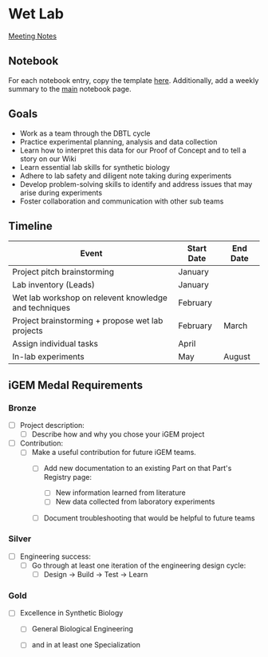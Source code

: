 # Wet Lab

[Meeting Notes](https://drive.google.com/drive/folders/1E_gh956eETLY7uBk27NX-Mp3P9KKm9QV?usp=sharing)

## Notebook
For each notebook entry, copy the template [here](https://github.com/UBC-iGEM/internal-wiki-2023-24/blob/main/src/wet-lab/notebook/month.md). Additionally, add a weekly summary to the [main](notebook/index.md) notebook page.
## Goals
- Work as a team through the DBTL cycle 
- Practice experimental planning, analysis and data collection 
- Learn how to interpret this data for our Proof of Concept and to tell a story on our Wiki 
- Learn essential lab skills for synthetic biology 
- Adhere to lab safety and diligent note taking during experiments 
- Develop problem-solving skills to identify and address issues that may arise during experiments 
- Foster collaboration and communication with other sub teams 
 
## Timeline
| Event                                                 | Start Date | End Date |
|-------------------------------------------------------|------------|----------|
| Project pitch brainstorming                           | January    |          |
| Lab inventory (Leads)                                 | January    |          |
| Wet lab workshop on relevent knowledge and techniques | February   |          |
| Project brainstorming + propose wet lab projects      | February   | March    |
| Assign individual tasks                               | April      |          |
| In-lab experiments                                    | May        | August   |
 
## iGEM Medal Requirements

### Bronze

- [ ] Project description:
  - [ ] Describe how and why you chose your iGEM project
- [ ] Contribution: 
  - [ ] Make a useful contribution for future iGEM teams.
    - [ ] Add new documentation to an existing Part on that Part's Registry page:
        - [ ] New information learned from literature
        - [ ] New data collected from laboratory experiments
    - [ ] Document troubleshooting that would be helpful to future teams


### Silver

- [ ] Engineering success:
  - [ ] Go through at least one iteration of the engineering design cycle:
    - [ ] Design → Build → Test → Learn

### Gold

- [ ] Excellence in Synthetic Biology
  - [ ] General Biological Engineering 
  - [ ] and in at least one Specialization

